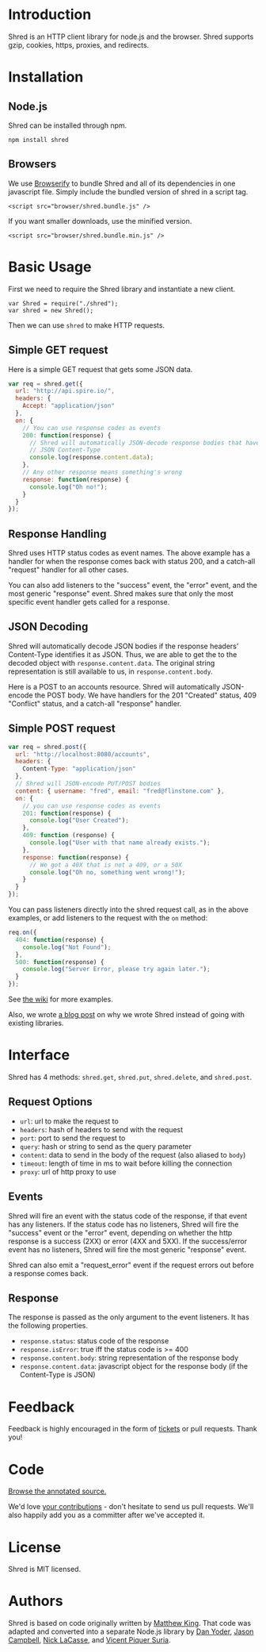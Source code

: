 # Introduction

Shred is an HTTP client library for node.js and the browser.
Shred supports gzip, cookies, https, proxies, and redirects.

# Installation

## Node.js

Shred can be installed through npm.

    npm install shred

## Browsers

We use [Browserify](https://github.com/substack/node-browserify) to bundle Shred and all of its dependencies in one javascript file.
Simply include the bundled version of shred in a script tag.

    <script src="browser/shred.bundle.js" />

If you want smaller downloads, use the minified version.

    <script src="browser/shred.bundle.min.js" />

# Basic Usage

First we need to require the Shred library and instantiate a new client.

    var Shred = require("./shred");
    var shred = new Shred();

Then we can use `shred` to make HTTP requests.

## Simple GET request

Here is a simple GET request that gets some JSON data.


```javascript
var req = shred.get({
  url: "http://api.spire.io/",
  headers: {
    Accept: "application/json"
  },
  on: {
    // You can use response codes as events
    200: function(response) {
      // Shred will automatically JSON-decode response bodies that have a
      // JSON Content-Type
      console.log(response.content.data);
    },
    // Any other response means something's wrong
    response: function(response) {
      console.log("Oh no!");
    }
  }
});
```

## Response Handling

Shred uses HTTP status codes as event names.
The above example has a handler for when the response comes back with status 200, and a catch-all "request" handler for all other cases.

You can also add listeners to the "success" event, the "error" event, and the most generic "response" event.
Shred makes sure that only the most specific event handler gets called for a response.

## JSON Decoding

Shred will automatically decode JSON bodies if the response headers' Content-Type identifies it as JSON.
Thus, we are able to get the to the decoded object with `response.content.data`.
The original string representation is still available to us, in `response.content.body`.

Here is a POST to an accounts resource.
Shred will automatically JSON-encode the POST body.
We have handlers for the 201 "Created" status, 409 "Conflict" status, and a catch-all "response" handler.

## Simple POST request

```javascript
var req = shred.post({
  url: "http://localhost:8080/accounts",
  headers: {
    Content-Type: "application/json"
  },
  // Shred will JSON-encode PUT/POST bodies
  content: { username: "fred", email: "fred@flinstone.com" },
  on: {
    // you can use response codes as events
    201: function(response) {
      console.log("User Created");
    },
    409: function (response) {
      console.log("User with that name already exists.");
    },
    response: function(response) {
      // We got a 40X that is not a 409, or a 50X
      console.log("Oh no, something went wrong!");
    }
  }
});
```

You can pass listeners directly into the shred request call, as in the above examples, or add listeners to the request with the `on` method:

```javascript
req.on({
  404: function(response) {
    console.log("Not Found");
  },
  500: function(response) {
    console.log("Server Error, please try again later.");
  }
});
```

See [the wiki](https://github.com/spire-io/shred/wiki) for more examples.

Also, we wrote [a blog post][blog] on why we wrote Shred instead of going with existing libraries.

# Interface

Shred has 4 methods: `shred.get`, `shred.put`, `shred.delete`, and `shred.post`.

## Request Options

* `url`: url to make the request to
* `headers`: hash of headers to send with the request
* `port`: port to send the request to
* `query`: hash or string to send as the query parameter
* `content`: data to send in the body of the request (also aliased to `body`)
* `timeout`: length of time in ms to wait before killing the connection
* `proxy`: url of http proxy to use

## Events

Shred will fire an event with the status code of the response, if that event has any listeners.
If the status code has no listeners, Shred will fire the "success" event or the "error" event, depending on whether the http response is a success (2XX) or error (4XX and 5XX).
If the success/error event has no listeners, Shred will fire the most generic "response" event.

Shred can also emit a "request_error" event if the request errors out before a response comes back.

## Response

The response is passed as the only argument to the event listeners.
It has the following properties.

* `response.status`: status code of the response
* `response.isError`: true iff the status code is >= 400
* `response.content.body`: string representation of the response body
* `response.content.data`: javascript object for the response body (if the Content-Type is JSON)

# Feedback

Feedback is highly encouraged in the form of [tickets][tickets] or pull requests. Thank you!

# Code

[Browse the annotated source.][docs]

We'd love [your contributions](repo) - don't hesitate to send us pull requests. We'll also happily add you as a committer after we've accepted it.

# License

Shred is MIT licensed.

# Authors

Shred is based on code originally written by [Matthew King][king].
That code was adapted and converted into a separate Node.js library by [Dan Yoder][yoder], [Jason Campbell][campbell], [Nick LaCasse][lacasse], and [Vicent Piquer Suria][suria].

[code]: https://github.com/spire-io/shred
[tickets]: https://github.com/spire-io/shred/issues
[license]: https://github.com/spire-io/shred/blob/master/LICENSE
[yoder]: mailto:dan@spire.io
[king]: mailto:mking@spire.io
[campbell]: mailto:jason@spire.io
[lacasse]: mailto:nlacass@spire.io
[suria]: mailto:vsuria@spire.io
[docs]: http://www.spire.io/docs/shred/
[blog]: http://www.spire.io/posts/introducing-shred.html

